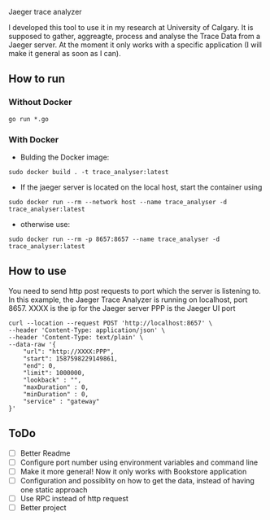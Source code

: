 Jaeger trace analyzer

I developed this tool to use it in my research at University of Calgary. It is supposed to gather, aggreagte, process and analyse the Trace Data from a Jaeger server. At the moment it only works with a specific application (I will make it general as soon as I can).
## How to run
### Without Docker
```
go run *.go
```
### With Docker
* Bulding the Docker image:
```
sudo docker build . -t trace_analyser:latest
```
* If the jaeger server is located on the local host, start the container using
```
sudo docker run --rm --network host --name trace_analyser -d trace_analyser:latest
```
* otherwise use:
```
sudo docker run --rm -p 8657:8657 --name trace_analyser -d trace_analyser:latest
```
## How to use
You need to send http post requests to port which the server is listening to.
In this example, the Jaeger Trace Analyzer is running on localhost, port 8657.
XXXX is the ip for the Jaeger server
PPP is the Jaeger UI port
```
curl --location --request POST 'http://localhost:8657' \
--header 'Content-Type: application/json' \
--header 'Content-Type: text/plain' \
--data-raw '{
	"url": "http://XXXX:PPP",
	"start": 1587598229149861,
	"end": 0,
	"limit": 1000000, 
	"lookback" : "",
	"maxDuration" : 0,
	"minDuration" : 0,
	"service" : "gateway"
}'
```
## ToDo
- [ ] Better Readme
- [ ] Configure port number using environment variables and command line
- [ ] Make it more general! Now it only works with Bookstore application
- [ ] Configuration and possiblity on how to get the data, instead of having one static approach
- [ ] Use RPC instead of http request
- [ ] Better project
